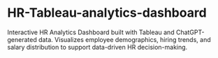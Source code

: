 # HR-Tableau-analytics-dashboard
Interactive HR Analytics Dashboard built with Tableau and ChatGPT-generated data. Visualizes employee demographics, hiring trends, and salary distribution to support data-driven HR decision-making.
